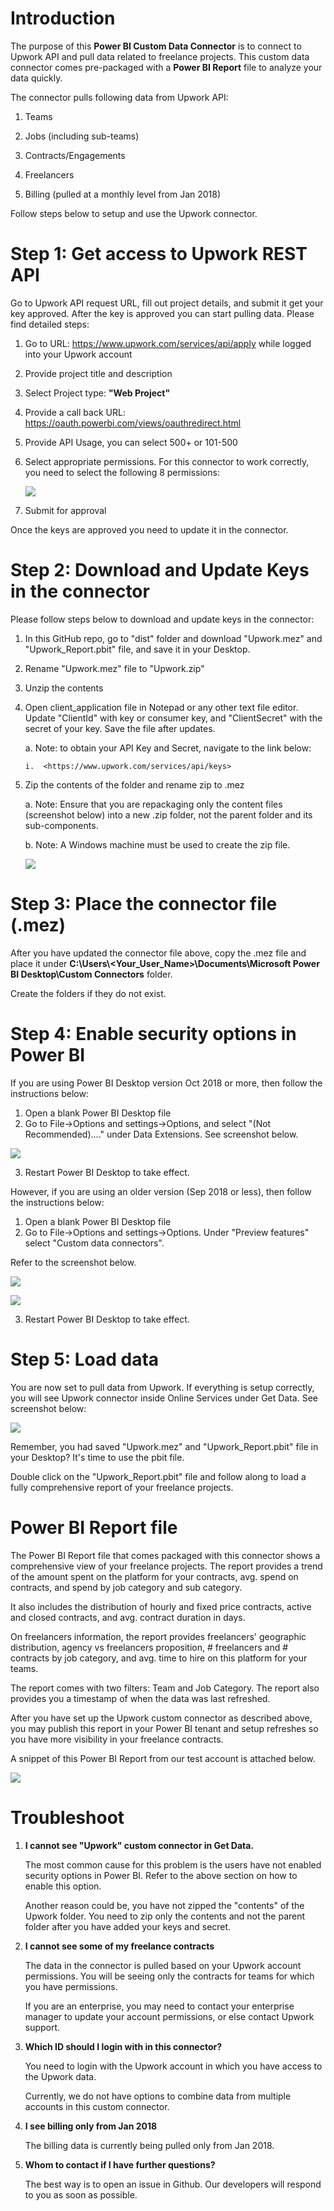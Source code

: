 Introduction
============

The purpose of this **Power BI Custom Data Connector** is to connect to Upwork API and
pull data related to freelance projects. This custom data connector comes pre-packaged with a **Power BI Report** file to analyze your data quickly.

The connector pulls following data from Upwork API:

1.  Teams

2.  Jobs (including sub-teams)

3.  Contracts/Engagements

4.  Freelancers

5.  Billing (pulled at a monthly level from Jan 2018)

Follow steps below to setup and use the Upwork connector.

Step 1: Get access to Upwork REST API
======================================

Go to Upwork API request URL, fill out project details, and submit it
get your key approved. After the key is approved you can start pulling
data. Please find detailed steps:

1.  Go to URL: <https://www.upwork.com/services/api/apply> while logged
    into your Upwork account

2.  Provide project title and description

3.  Select Project type: **"Web Project"**

4.  Provide a call back URL:
    <https://oauth.powerbi.com/views/oauthredirect.html>

5.  Provide API Usage, you can select 500+ or 101-500

6.  Select appropriate permissions. For this connector to work
    correctly, you need to select the following 8 permissions:

    ![](docs/img/permissions.png)

7.  Submit for approval

Once the keys are approved you need to update it in the connector.

Step 2: Download and Update Keys in the connector
==============================

Please follow steps below to download and update keys in the connector:

1.  In this GitHub repo, go to "dist" folder and download "Upwork.mez" and "Upwork_Report.pbit" file, and save it in your Desktop.

2.  Rename "Upwork.mez" file to "Upwork.zip"

3.  Unzip the contents

4.  Open client\_application file in Notepad or any other text file editor. Update "ClientId" with key or
    consumer key, and "ClientSecret" with the secret of your key. Save the file after updates.

    a.  Note: to obtain your API Key and Secret, navigate to the link below:

        i.  <https://www.upwork.com/services/api/keys>

5.  Zip the contents of the folder and rename zip to
    .mez

    a.  Note: Ensure that you are repackaging only the content files
        (screenshot below) into a new .zip folder, not the parent folder
        and its sub-components.
        
    b. Note: A Windows machine must be used to create the zip file.

    ![](docs/img/zipcontents.png)
    
     
Step 3: Place the connector file (.mez)
=========================
After you have updated the connector file above, copy the .mez file and place it under
**C:\Users\\<Your_User_Name>\\Documents\\Microsoft Power BI Desktop\Custom Connectors** folder. 

Create the folders if they do not exist.


Step 4: Enable security options in Power BI
=========================

If you are using Power BI Desktop version Oct 2018 or more, then follow the instructions below:

1. Open a blank Power BI Desktop file
2. Go to File->Options and settings->Options, and select "(Not Recommended)...." under Data Extensions. See screenshot below.

![](docs/img/securityoptions.png)

3. Restart Power BI Desktop to take effect.

However, if you are using an older version (Sep 2018 or less), then follow the instructions below:

1. Open a blank Power BI Desktop file
2. Go to File->Options and settings->Options. Under "Preview features" select "Custom data connectors".

Refer to the screenshot below. 

![](docs/img/options.png)

![](docs/img/enablecustomconnector.png)

3. Restart Power BI Desktop to take effect.

Step 5: Load data
=========

You are now set to pull data from Upwork. If everything is setup correctly, you will see Upwork connector inside Online Services under Get Data. See screenshot below:

![](docs/img/connectoringetdata.png)


Remember, you had saved "Upwork.mez" and "Upwork_Report.pbit" file in your Desktop? It's time to use the pbit file.

Double click on the "Upwork_Report.pbit" file and follow along to load a fully comprehensive report of your freelance projects.   


Power BI Report file
=========
The Power BI Report file that comes packaged with this connector shows a comprehensive view of your freelance projects. The report provides a trend of the amount spent on the platform for your contracts, avg. spend on contracts, and spend by job category and sub category.

It also includes the distribution of hourly and fixed price contracts, active and closed contracts, and avg. contract duration in days.

On freelancers information, the report provides freelancers' geographic distribution, agency vs freelancers proposition, # freelancers and # contracts by job category, and avg. time to hire on this platform for your teams.

The report comes with two filters: Team and Job Category. The report also provides you a timestamp of when the data was last refreshed.

After you have set up the Upwork custom connector as described above, you may publish this report in your Power BI tenant and setup refreshes so you have more visibility in your freelance contracts.

A snippet of this Power BI Report from our test account is attached below.

![](docs/img/upworkpowerbireport.png)

Troubleshoot
=========
1. **I cannot see "Upwork" custom connector in Get Data.**

    The most common cause for this problem is the users have not enabled security options in Power BI. Refer to the above section on how to enable this option.
    
    Another reason could be, you have not zipped the "contents" of the Upwork folder. You need to zip only the contents and not the parent folder after you have added your keys and secret.

2. **I cannot see some of my freelance contracts**

    The data in the connector is pulled based on your Upwork account permissions. You will be seeing only the contracts for teams for which you have permissions.

    If you are an enterprise, you may need to contact your enterprise manager to update your account permissions, or else contact Upwork support.

3. **Which ID should I login with in this connector?**

    You need to login with the Upwork account in which you have access to the Upwork data. 

    Currently, we do not have options to combine data from multiple accounts in this custom connector.

4. **I see billing only from Jan 2018**

    The billing data is currently being pulled only from Jan 2018. 

5. **Whom to contact if I have further questions?**

    The best way is to open an issue in Github. Our developers will respond to you as soon as possible.
